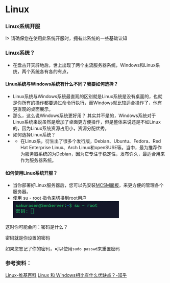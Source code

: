 # Linux
### Linux系统开服
!> 请确保您在使用此系统开服时，拥有此系统的一些基础认知

### Linux系统？

- 在盘古开天辟地后，世上出现了两个主流服务器系统，Windows和Linux系统，两个系统各有各的有点，

#### Linux系统与Windows系统有什么不同？我要如何选择？
- Linux系统与Windows系统最直观的区别就是Linux系统是没有桌面的，也就是你所有的操作都要通过命令行执行，而Windows就比较适合操作了，他有更直观的桌面展示。
- 那么，这么说Windows系统更好用？ 其实并不是的，Windows系统对于Linux系统来说虽然是增加了桌面更方便操作，但是整体来说还是不如Linux的，因为Linux系统资源占用小，资源分配优秀。
- 如何选择Linux系统？
- - 在Linux系，衍生出了很多个发行版，Debian、Ubuntu、Fedora、Red Hat Enterprise Linux、Arch Linux和openSUSE等。当中，最为推荐作为服务器系统的为Debian，因为它专注于稳定性，发布许久，最适合用来作为服务器系统。

#### 如何使用Linux系统开服？
- 当你部署好Linux服务器后，您可以先安装[MCSM面板](https://mcsmanager.com/)，来更方便的管理各个服务器。
- 使用 su - root 指令来切换到root用户
![1](../images/Linux/1.png)

这时你可能会问：密码是什么？

密码就是你设置的密码

如果您忘记了你的密码，可以使用```sudo passwd```来重置密码



 ### 参考资料：
[Linux-维基百科](https://zh.wikipedia.org/wiki/Linux#Linux%E7%99%BC%E8%A1%8C%E7%89%88)
[Linux 和 Windows相比有什么优缺点？-知乎](https://zhuanlan.zhihu.com/p/78171788)
